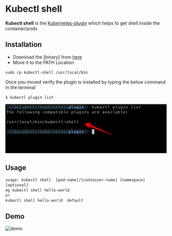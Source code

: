 # Kubectl shell

**Kubectl shell** is the [Kubernetes-plugin](https://kubernetes.io/docs/tasks/extend-kubectl/kubectl-plugins/) which helps to get shell inside the container/pods

## Installation
- Download the [binary] from [here](kubectl-shell) 
- Move it to the PATH Location

```
sudo cp kubectl-shell /usr/local/bin
```

Once you moved verify the plugin is installed by typing the below command in the terminal

```
$ kubectl plugin list
```

![list](list)
## Usage

```
usage: kubectl shell  [pod-name]/[container-name] [namespace][optional]
eg kubectl shell hello-world
or
kubectl shell hello-world  default
```

## Demo
![demo](demo.gif)